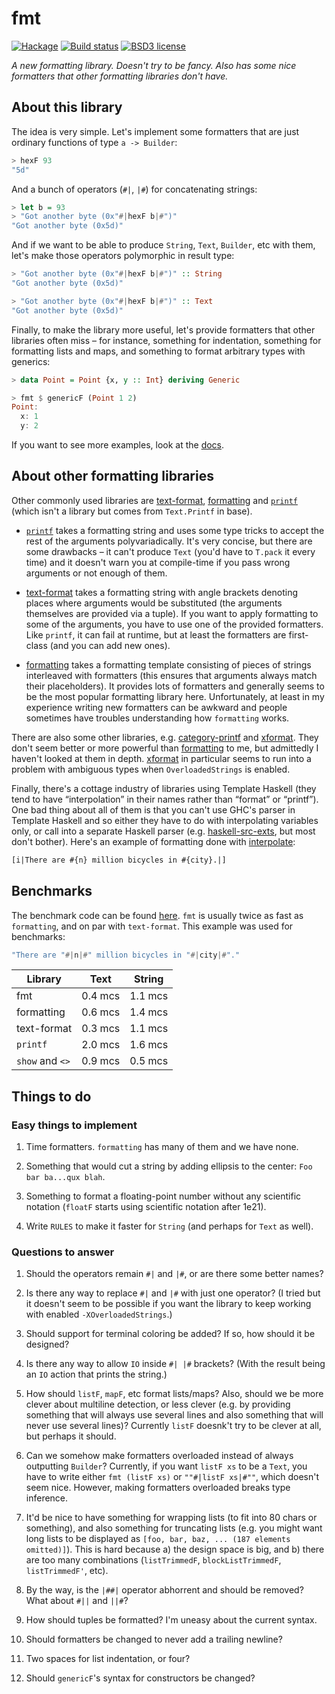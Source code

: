 # fmt

[![Hackage](https://img.shields.io/hackage/v/fmt.svg)](https://hackage.haskell.org/package/fmt)
[![Build status](https://secure.travis-ci.org/aelve/fmt.svg)](https://travis-ci.org/aelve/fmt)
[![BSD3 license](https://img.shields.io/badge/license-BSD3-blue.svg)](https://github.com/aelve/fmt/blob/master/LICENSE)

*A new formatting library. Doesn't try to be fancy. Also has some nice
formatters that other formatting libraries don't have.*

[fmt]: https://hackage.haskell.org/package/fmt

[`printf`]: http://hackage.haskell.org/package/base/docs/Text-Printf.html#v:printf

[formatting]: https://hackage.haskell.org/package/formatting
[text-format]: https://hackage.haskell.org/package/text-format

[category-printf]: https://hackage.haskell.org/package/category-printf
[xformat]: https://hackage.haskell.org/package/xformat

[haskell-src-exts]: https://hackage.haskell.org/package/haskell-src-exts
[interpolate]: https://hackage.haskell.org/package/interpolate

## About this library

The idea is very simple. Let's implement some formatters that are just
ordinary functions of type `a -> Builder`:

```haskell
> hexF 93
"5d"
```

And a bunch of operators (`#|`, `|#`) for concatenating strings:

```haskell
> let b = 93
> "Got another byte (0x"#|hexF b|#")"
"Got another byte (0x5d)"
```

And if we want to be able to produce `String`, `Text`, `Builder`, etc with
them, let's make those operators polymorphic in result type:

```haskell
> "Got another byte (0x"#|hexF b|#")" :: String
"Got another byte (0x5d)"

> "Got another byte (0x"#|hexF b|#")" :: Text
"Got another byte (0x5d)"
```

Finally, to make the library more useful, let's provide formatters that other
libraries often miss – for instance, something for indentation, something for
formatting lists and maps, and something to format arbitrary types with
generics:

```haskell
> data Point = Point {x, y :: Int} deriving Generic

> fmt $ genericF (Point 1 2)
Point:
  x: 1
  y: 2
```

If you want to see more examples, look at
the [docs](http://hackage.haskell.org/package/fmt/docs/Fmt.html).

## About other formatting libraries

Other commonly used libraries are [text-format][], [formatting][]
and [`printf`][] (which isn't a library but comes from `Text.Printf` in
base).

  * [`printf`][] takes a formatting string and uses some type tricks to
    accept the rest of the arguments polyvariadically. It's very concise, but
    there are some drawbacks – it can't produce `Text` (you'd have to
    `T.pack` it every time) and it doesn't warn you at compile-time if you
    pass wrong arguments or not enough of them.

  * [text-format][] takes a formatting string with angle brackets denoting
    places where arguments would be substituted (the arguments themselves are
    provided via a tuple). If you want to apply formatting to some of the
    arguments, you have to use one of the provided formatters. Like `printf`,
    it can fail at runtime, but at least the formatters are first-class (and
    you can add new ones).

  * [formatting][] takes a formatting template consisting of pieces of
    strings interleaved with formatters (this ensures that arguments always
    match their placeholders). It provides lots of formatters and generally
    seems to be the most popular formatting library here. Unfortunately, at
    least in my experience writing new formatters can be awkward and people
    sometimes have troubles understanding how `formatting` works.

There are also some other libraries, e.g. [category-printf][]
and [xformat][]. They don't seem better or more powerful than [formatting][]
to me, but admittedly I haven't looked at them in depth. [xformat][] in
particular seems to run into a problem with ambiguous types when
`OverloadedStrings` is enabled.

Finally, there's a cottage industry of libraries using Template Haskell (they
tend to have “interpolation” in their names rather than “format” or
“printf”). One bad thing about all of them is that you can't use GHC's parser
in Template Haskell and so either they have to do with interpolating
variables only, or call into a separate Haskell parser
(e.g. [haskell-src-exts][], but most don't bother). Here's an example of
formatting done with [interpolate][]:

``` haskell
[i|There are #{n} million bicycles in #{city}.|]
```

## Benchmarks

The benchmark code can be
found [here](https://github.com/aelve/fmt/blob/master/bench/Main.hs). `fmt`
is usually twice as fast as `formatting`, and on par with `text-format`. This example was used for benchmarks:

```haskell
"There are "#|n|#" million bicycles in "#|city|#"."
```

<table>
  <thead><tr>
    <th>Library</th>
    <th>Text</th>
    <th>String</th
  </tr></thead>
  <tbody>
    <tr>
      <td>fmt</td>
      <td>0.4 mcs</td>
      <td>1.1 mcs</td>
    </tr>
    <tr>
      <td>formatting</td>
      <td>0.6 mcs</td>
      <td>1.4 mcs</td>
    </tr>
    <tr>
      <td>text-format</td>
      <td>0.3 mcs</td>
      <td>1.1 mcs</td>
    </tr>
    <tr>
      <td><code>printf</code></td>
      <td>2.0 mcs</td>
      <td>1.6 mcs</td>
    </tr>
    <tr>
      <td><code>show</code> and <code>&lt;&gt;</code></td>
      <td>0.9 mcs</td>
      <td>0.5 mcs</td>
    </tr>
  </tbody>
</table>

## Things to do

### Easy things to implement

1.  Time formatters. `formatting` has many of them and we have none.

2.  Something that would cut a string by adding ellipsis to the center:
    `Foo bar ba...qux blah`.

3.  Something to format a floating-point number without any scientific
    notation (`floatF` starts using scientific notation after 1e21).

4.  Write `RULES` to make it faster for `String` (and perhaps for `Text` as
    well).

### Questions to answer

1.  Should the operators remain `#|` and `|#`, or are there some better names?

2.  Is there any way to replace `#|` and `|#` with just one operator? (I
    tried but it doesn't seem to be possible if you want the library to keep
    working with enabled `-XOverloadedStrings`.)
   
3.  Should support for terminal coloring be added? If so, how should it be
    designed?

4.  Is there any way to allow `IO` inside `#| |#` brackets? (With the result
    being an `IO` action that prints the string.)

5.  How should `listF`, `mapF`, etc format lists/maps? Also, should we be
    more clever about multiline detection, or less clever (e.g. by providing
    something that will always use several lines and also something that will
    never use several lines)?  Currently `listF` doesnk't try to be clever at
    all, but perhaps it should.

6.  Can we somehow make formatters overloaded instead of always outputting
    `Builder`? Currently, if you want `listF xs` to be a `Text`, you have to
    write either `fmt (listF xs)` or `""#|listF xs|#""`, which doesn't seem
    nice. However, making formatters overloaded breaks type inference.

7.  It'd be nice to have something for wrapping lists (to fit into 80 chars
    or something), and also something for truncating lists (e.g. you might
    want long lists to be displayed as `[foo, bar, baz, ... (187 elements
    omitted)]`). This is hard because a) the design space is big, and b)
    there are too many combinations (`listTrimmedF`, `blockListTrimmedF`,
    `listTrimmedF'`, etc).

8.  By the way, is the `|##|` operator abhorrent and should be removed? What
    about `#||` and `||#`?

9.  How should tuples be formatted? I'm uneasy about the current syntax.

10. Should formatters be changed to never add a trailing newline?

11. Two spaces for list indentation, or four?

12. Should `genericF`'s syntax for constructors be changed?

